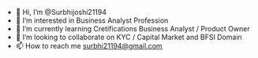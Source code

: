 - 👋 Hi, I’m @Surbhijoshi21194
- 👀 I’m interested in Business Analyst Profession 
- 🌱 I’m currently learning  Cretifications Business Analyst / Product Owner 
- 💞️ I’m looking to collaborate on KYC / Capital Market and BFSI Domain 
- 📫 How to reach me surbhi21194@gmail.com 

<!---
Surbhijoshi21194/Surbhijoshi21194 is a ✨ special ✨ repository because its `README.md` (this file) appears on your GitHub profile.
You can click the Preview link to take a look at your changes.
--->
